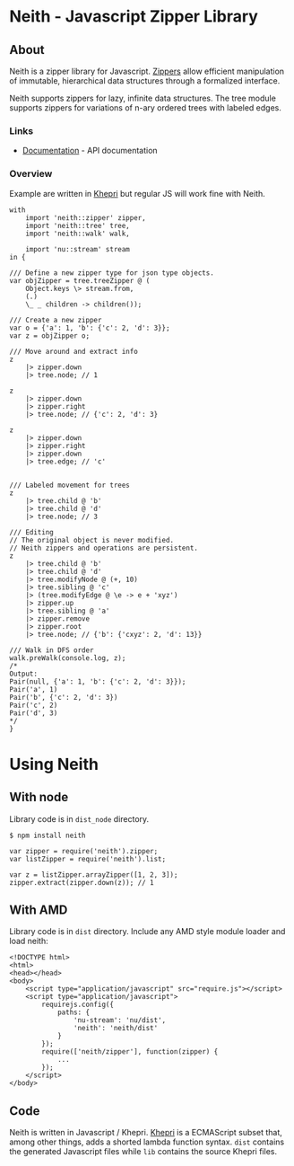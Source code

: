 # Neith - Javascript Zipper Library #

## About
Neith is a zipper library for Javascript. [Zippers][zippers] allow efficient
manipulation of immutable, hierarchical data structures through a formalized 
interface.

Neith supports zippers for lazy, infinite data structures. The tree module
supports zippers for variations of n-ary ordered trees with labeled edges.

### Links
* [Documentation][documentation] - API documentation


### Overview
Example are written in [Khepri][khepri] but regular JS will work fine with Neith.

```
with
    import 'neith::zipper' zipper,
    import 'neith::tree' tree,
    import 'neith::walk' walk,
    
    import 'nu::stream' stream
in {

/// Define a new zipper type for json type objects.
var objZipper = tree.treeZipper @ (
    Object.keys \> stream.from,
    (.)
    \_ _ children -> children());

/// Create a new zipper
var o = {'a': 1, 'b': {'c': 2, 'd': 3}};
var z = objZipper o;

/// Move around and extract info
z
    |> zipper.down
    |> tree.node; // 1

z
    |> zipper.down
    |> zipper.right
    |> tree.node; // {'c': 2, 'd': 3}
    
z
    |> zipper.down
    |> zipper.right
    |> zipper.down
    |> tree.edge; // 'c'


/// Labeled movement for trees
z
    |> tree.child @ 'b'
    |> tree.child @ 'd'
    |> tree.node; // 3

/// Editing
// The original object is never modified.
// Neith zippers and operations are persistent.
z
    |> tree.child @ 'b'
    |> tree.child @ 'd'
    |> tree.modifyNode @ (+, 10)
    |> tree.sibling @ 'c'
    |> (tree.modifyEdge @ \e -> e + 'xyz')
    |> zipper.up
    |> tree.sibling @ 'a'
    |> zipper.remove
    |> zipper.root
    |> tree.node; // {'b': {'cxyz': 2, 'd': 13}}

/// Walk in DFS order
walk.preWalk(console.log, z);
/*
Output:
Pair(null, {'a': 1, 'b': {'c': 2, 'd': 3}});
Pair('a', 1)
Pair('b', {'c': 2, 'd': 3})
Pair('c', 2)
Pair('d', 3)
*/
}

```


# Using Neith

## With node
Library code is in `dist_node` directory.

    $ npm install neith

    var zipper = require('neith').zipper;
    var listZipper = require('neith').list;
    
    var z = listZipper.arrayZipper([1, 2, 3]);
    zipper.extract(zipper.down(z)); // 1

## With AMD
Library code is in `dist` directory.
Include any AMD style module loader and load neith:

    <!DOCTYPE html>
    <html>
    <head></head>
    <body>
        <script type="application/javascript" src="require.js"></script>
        <script type="application/javascript">
            requirejs.config({
                paths: {
                    'nu-stream': 'nu/dist',
                    'neith': 'neith/dist'
                }
            });
            require(['neith/zipper'], function(zipper) {
                ...
            });
        </script>
    </body>


## Code
Neith is written in Javascript / Khepri. [Khepri][khepri] is a ECMAScript subset
that, among other things, adds a shorted lambda function syntax. `dist` contains
the generated Javascript files while `lib` contains the source Khepri files.


[Zippers]: http://www.haskell.org/haskellwiki/Zipper
[khepri]: http://khepri-lang.com
[nu]: https://github.com/mattbierner/nu
[documentation]: https://github.com/mattbierner/neith/wiki